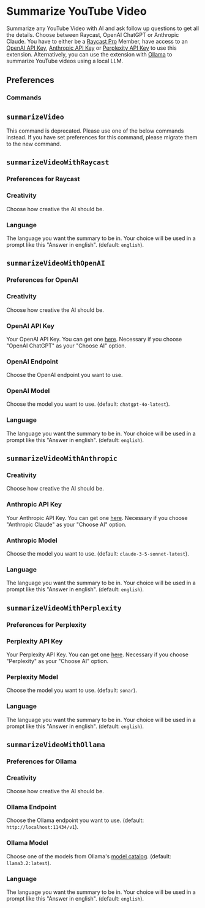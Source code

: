 # Summarize YouTube Video

Summarize any YouTube Video with AI and ask follow up questions to get all the details. Choose between Raycast, OpenAI ChatGPT or Anthropic Claude. You have to either be a [Raycast Pro](https://www.raycast.com/pro) Member, have access to an [OpenAI API Key](https://platform.openai.com/account/api-keys), [Anthropic API Key](https://www.anthropic.com/api) or [Perplexity API Key](https://www.perplexity.com/settings/api) to use this extension. Alternatively, you can use the extension with [Ollama](https://ollama.com/) to summarize YouTube videos using a local LLM.

## Preferences

### Commands

## `summarizeVideo`

This command is deprecated. Please use one of the below commands instead. If you have set preferences for this command, please migrate them to the new command.

## `summarizeVideoWithRaycast`

### Preferences for Raycast

### Creativity

Choose how creative the AI should be.

### Language

The language you want the summary to be in. Your choice will be used in a prompt like this "Answer in english". (default: `english`).

## `summarizeVideoWithOpenAI`

### Preferences for OpenAI

### Creativity

Choose how creative the AI should be.

### OpenAI API Key

Your OpenAI API Key. You can get one [here](https://platform.openai.com/account/api-keys). Necessary if you choose "OpenAI ChatGPT" as your "Choose AI" option.

### OpenAI Endpoint

Choose the OpenAI endpoint you want to use.

### OpenAI Model

Choose the model you want to use. (default: `chatgpt-4o-latest`).

### Language

The language you want the summary to be in. Your choice will be used in a prompt like this "Answer in english". (default: `english`).

## `summarizeVideoWithAnthropic`

### Creativity

Choose how creative the AI should be.

### Anthropic API Key

Your Anthropic API Key. You can get one [here](https://console.anthropic.com/dashboard). Necessary if you choose "Anthropic Claude" as your "Choose AI" option.

### Anthropic Model

Choose the model you want to use. (default: `claude-3-5-sonnet-latest`).

### Language

The language you want the summary to be in. Your choice will be used in a prompt like this "Answer in english". (default: `english`).

## `summarizeVideoWithPerplexity`

### Preferences for Perplexity

### Perplexity API Key

Your Perplexity API Key. You can get one [here](https://www.perplexity.ai/settings/api). Necessary if you choose "Perplexity" as your "Choose AI" option.

### Perplexity Model

Choose the model you want to use. (default: `sonar`).

### Language

The language you want the summary to be in. Your choice will be used in a prompt like this "Answer in english". (default: `english`).

## `summarizeVideoWithOllama`

### Preferences for Ollama

### Creativity

Choose how creative the AI should be.

### Ollama Endpoint

Choose the Ollama endpoint you want to use. (default: `http://localhost:11434/v1`).

### Ollama Model

Choose one of the models from Ollama's [model catalog](https://ollama.com/search). (default: `llama3.2:latest`).

### Language

The language you want the summary to be in. Your choice will be used in a prompt like this "Answer in english". (default: `english`).
